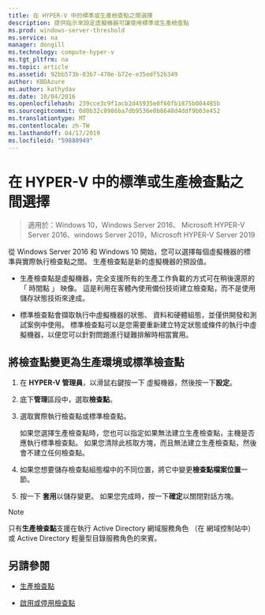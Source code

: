 ```yaml
---
title: 在 HYPER-V 中的標準或生產檢查點之間選擇
description: 提供指示來設定虛擬機器可讓使用標準或生產檢查點
ms.prod: windows-server-threshold
ms.service: na
manager: dongill
ms.technology: compute-hyper-v
ms.tgt_pltfrm: na
ms.topic: article
ms.assetid: 92bb573b-03b7-470e-b72e-e35edf52b349
author: KBDAzure
ms.author: kathydav
ms.date: 10/04/2016
ms.openlocfilehash: 239cce3c9f1acb2d45935e0f60fb1875b004485b
ms.sourcegitcommit: 0d0b32c8986ba7db9536e0b8648d4ddf9b03e452
ms.translationtype: MT
ms.contentlocale: zh-TW
ms.lasthandoff: 04/17/2019
ms.locfileid: "59880949"
---
```

# <a name="choose-between-standard-or-production-checkpoints-in-hyper-v"></a>在 HYPER-V 中的標準或生產檢查點之間選擇

>適用於：Windows 10，Windows Server 2016、 Microsoft HYPER-V Server 2016、windows Server 2019，Microsoft HYPER-V Server 2019

  
從 Windows Server 2016 和 Windows 10 開始，您可以選擇每個虛擬機器的標準與實際執行檢查點之間。 生產檢查點是新的虛擬機器的預設值。
  
- 生產檢查點是虛擬機器，完全支援所有的生產工作負載的方式可在稍後還原的 「 時間點 」 映像。 這是利用在客體內使用備份技術建立檢查點，而不是使用儲存狀態技術來達成。  
  
- 標準檢查點會擷取執行中虛擬機器的狀態、 資料和硬體組態，並僅供開發和測試案例中使用。 標準檢查點可以是您需要重新建立特定狀態或條件的執行中虛擬機器，以便您可以針對問題進行疑難排解時相當實用。  
 
 ## <a name="change-checkpoints-to-production-or-standard-checkpoints"></a>將檢查點變更為生產環境或標準檢查點  
  
1.  在  **HYPER-V 管理員**，以滑鼠右鍵按一下 虛擬機器，然後按一下**設定**。  
  
2.  底下**管理**區段中，選取**檢查點**。  
  
3.  選取實際執行檢查點或標準檢查點。  
  
    如果您選擇生產檢查點時，您也可以指定如果無法建立生產檢查點，主機是否應執行標準檢查點。 如果您清除此核取方塊，而且無法建立生產檢查點，然後會不建立任何檢查點。  
  
4.  如果您想要儲存檢查點組態檔中的不同位置，將它中變更**檢查點檔案位置**一節。  
  
5.  按一下 **套用**以儲存變更。 如果您完成時，按一下**確定**以關閉對話方塊。  
  
> [!NOTE]
> 只有**生產檢查點**支援在執行 Active Directory 網域服務角色 （在 網域控制站中） 或 Active Directory 輕量型目錄服務角色的來賓。

## <a name="see-also"></a>另請參閱  
  
-   [生產檢查點](../What-s-new-in-Hyper-V-on-Windows.md#BKMK_check)  
  
-   [啟用或停用檢查點](Enable-or-disable-checkpoints-in-Hyper-V.md)  
  



